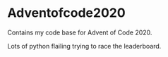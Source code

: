 # Adventofcode2020

Contains my code base for Advent of Code 2020.

Lots of python flailing trying to race the leaderboard.